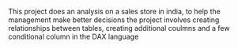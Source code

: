 This project does an analysis on a sales store in india, to help the management make better decisions 
the project involves creating relationships between tables, creating additional coulmns and a few conditional column in the DAX language